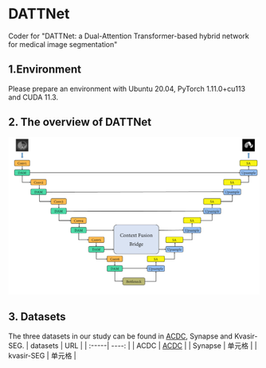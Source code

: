 # DATTNet<br />


Coder for "DATTNet: a Dual-Attention Transformer-based hybrid network for medical image segmentation"<br />


## 1.Environment<br />
Please prepare an environment with Ubuntu 20.04, PyTorch 1.11.0+cu113 and CUDA 11.3.<br />


## 2. The overview of DATTNet<br />
![image](https://github.com/MhZhang123/DATTNet/blob/main/figure/Fig1.png)

## 3. Datasets
The three datasets in our study can be found in [ACDC](https://ieee-dataport.org/documents/automatic-cardiac-diagnosis-challenge), Synapse and Kvasir-SEG.
| datasets | URL |
| :-----| ----: |
| ACDC | [ACDC](https://ieee-dataport.org/documents/automatic-cardiac-diagnosis-challenge) |
| Synapse | 单元格 |
| kvasir-SEG | 单元格 |
